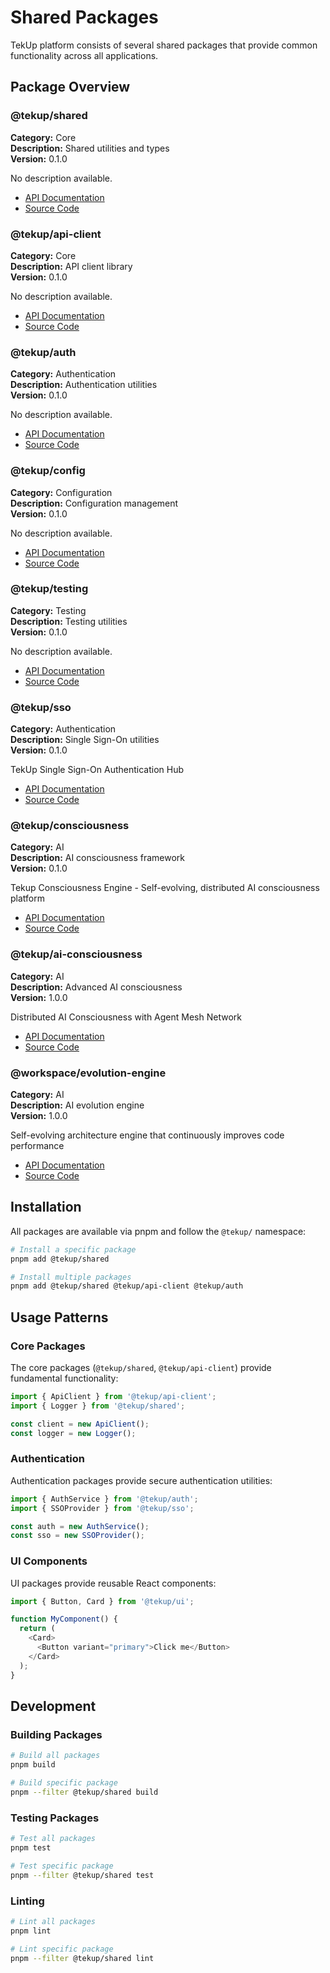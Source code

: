 # Shared Packages

TekUp platform consists of several shared packages that provide common functionality across all applications.

## Package Overview


### @tekup/shared

**Category:** Core  
**Description:** Shared utilities and types  
**Version:** 0.1.0

No description available.

- [API Documentation](/api-docs/shared)
- [Source Code](https://github.com/TekUp-org/tekup-org/tree/main/packages/shared)


### @tekup/api-client

**Category:** Core  
**Description:** API client library  
**Version:** 0.1.0

No description available.

- [API Documentation](/api-docs/api-client)
- [Source Code](https://github.com/TekUp-org/tekup-org/tree/main/packages/api-client)


### @tekup/auth

**Category:** Authentication  
**Description:** Authentication utilities  
**Version:** 0.1.0

No description available.

- [API Documentation](/api-docs/auth)
- [Source Code](https://github.com/TekUp-org/tekup-org/tree/main/packages/auth)


### @tekup/config

**Category:** Configuration  
**Description:** Configuration management  
**Version:** 0.1.0

No description available.

- [API Documentation](/api-docs/config)
- [Source Code](https://github.com/TekUp-org/tekup-org/tree/main/packages/config)


### @tekup/testing

**Category:** Testing  
**Description:** Testing utilities  
**Version:** 0.1.0

No description available.

- [API Documentation](/api-docs/testing)
- [Source Code](https://github.com/TekUp-org/tekup-org/tree/main/packages/testing)


### @tekup/sso

**Category:** Authentication  
**Description:** Single Sign-On utilities  
**Version:** 0.1.0

TekUp Single Sign-On Authentication Hub

- [API Documentation](/api-docs/sso)
- [Source Code](https://github.com/TekUp-org/tekup-org/tree/main/packages/sso)


### @tekup/consciousness

**Category:** AI  
**Description:** AI consciousness framework  
**Version:** 0.1.0

Tekup Consciousness Engine - Self-evolving, distributed AI consciousness platform

- [API Documentation](/api-docs/consciousness)
- [Source Code](https://github.com/TekUp-org/tekup-org/tree/main/packages/consciousness)


### @tekup/ai-consciousness

**Category:** AI  
**Description:** Advanced AI consciousness  
**Version:** 1.0.0

Distributed AI Consciousness with Agent Mesh Network

- [API Documentation](/api-docs/ai-consciousness)
- [Source Code](https://github.com/TekUp-org/tekup-org/tree/main/packages/ai-consciousness)


### @workspace/evolution-engine

**Category:** AI  
**Description:** AI evolution engine  
**Version:** 1.0.0

Self-evolving architecture engine that continuously improves code performance

- [API Documentation](/api-docs/evolution-engine)
- [Source Code](https://github.com/TekUp-org/tekup-org/tree/main/packages/evolution-engine)



## Installation

All packages are available via pnpm and follow the `@tekup/` namespace:

```bash
# Install a specific package
pnpm add @tekup/shared

# Install multiple packages
pnpm add @tekup/shared @tekup/api-client @tekup/auth
```

## Usage Patterns

### Core Packages
The core packages (`@tekup/shared`, `@tekup/api-client`) provide fundamental functionality:

```typescript
import { ApiClient } from '@tekup/api-client';
import { Logger } from '@tekup/shared';

const client = new ApiClient();
const logger = new Logger();
```

### Authentication
Authentication packages provide secure authentication utilities:

```typescript
import { AuthService } from '@tekup/auth';
import { SSOProvider } from '@tekup/sso';

const auth = new AuthService();
const sso = new SSOProvider();
```

### UI Components
UI packages provide reusable React components:

```typescript
import { Button, Card } from '@tekup/ui';

function MyComponent() {
  return (
    <Card>
      <Button variant="primary">Click me</Button>
    </Card>
  );
}
```

## Development

### Building Packages
```bash
# Build all packages
pnpm build

# Build specific package
pnpm --filter @tekup/shared build
```

### Testing Packages
```bash
# Test all packages
pnpm test

# Test specific package
pnpm --filter @tekup/shared test
```

### Linting
```bash
# Lint all packages
pnpm lint

# Lint specific package
pnpm --filter @tekup/shared lint
```
